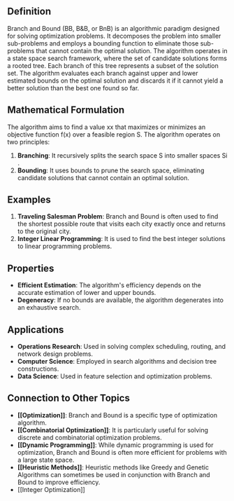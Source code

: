 ## Definition

Branch and Bound (BB, B&B, or BnB) is an algorithmic paradigm designed for solving optimization problems. It decomposes the problem into smaller sub-problems and employs a bounding function to eliminate those sub-problems that cannot contain the optimal solution. The algorithm operates in a state space search framework, where the set of candidate solutions forms a rooted tree. Each branch of this tree represents a subset of the solution set. The algorithm evaluates each branch against upper and lower estimated bounds on the optimal solution and discards it if it cannot yield a better solution than the best one found so far.

## Mathematical Formulation

The algorithm aims to find a value xx that maximizes or minimizes an objective function f(x) over a feasible region S. The algorithm operates on two principles:

1. **Branching**: It recursively splits the search space S into smaller spaces Si​.
2. **Bounding**: It uses bounds to prune the search space, eliminating candidate solutions that cannot contain an optimal solution.

## Examples

1. **Traveling Salesman Problem**: Branch and Bound is often used to find the shortest possible route that visits each city exactly once and returns to the original city.
2. **Integer Linear Programming**: It is used to find the best integer solutions to linear programming problems.

## Properties

- **Efficient Estimation**: The algorithm's efficiency depends on the accurate estimation of lower and upper bounds.
- **Degeneracy**: If no bounds are available, the algorithm degenerates into an exhaustive search.

## Applications

- **Operations Research**: Used in solving complex scheduling, routing, and network design problems.
- **Computer Science**: Employed in search algorithms and decision tree constructions.
- **Data Science**: Used in feature selection and optimization problems.

## Connection to Other Topics

- **[[Optimization]]**: Branch and Bound is a specific type of optimization algorithm.
- **[[Combinatorial Optimization]]**: It is particularly useful for solving discrete and combinatorial optimization problems.
- **[[Dynamic Programming]]**: While dynamic programming is used for optimization, Branch and Bound is often more efficient for problems with a large state space.
- **[[Heuristic Methods]]**: Heuristic methods like Greedy and Genetic Algorithms can sometimes be used in conjunction with Branch and Bound to improve efficiency.
- [[Integer Optimization]]